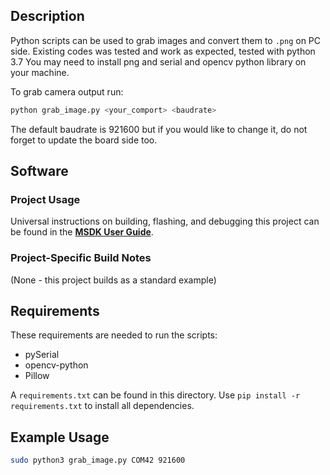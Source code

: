 ## Description

Python scripts can be used to grab images and convert them to `.png` on PC side.
Existing codes was tested and work as expected, tested with python 3.7
You may need to install png and serial and opencv python library on your machine.

To grab camera output run:

```bash
python grab_image.py <your_comport> <baudrate>
```

The default baudrate is 921600 but if you would like to change it, do not forget to update the board side too.


## Software

### Project Usage

Universal instructions on building, flashing, and debugging this project can be found in the **[MSDK User Guide](https://analogdevicesinc.github.io/msdk/USERGUIDE/)**.

### Project-Specific Build Notes

(None - this project builds as a standard example)

## Requirements

These requirements are needed to run the scripts:

- pySerial
- opencv-python
- Pillow

A `requirements.txt` can be found in this directory.  Use `pip install -r requirements.txt` to install all dependencies.

## Example Usage

```bash
sudo python3 grab_image.py COM42 921600
```
